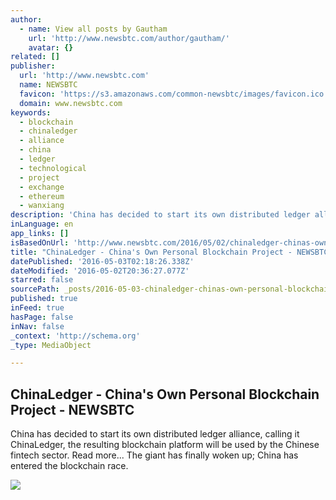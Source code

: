 ```yaml
---
author:
  - name: View all posts by Gautham
    url: 'http://www.newsbtc.com/author/gautham/'
    avatar: {}
related: []
publisher:
  url: 'http://www.newsbtc.com'
  name: NEWSBTC
  favicon: 'https://s3.amazonaws.com/common-newsbtc/images/favicon.ico'
  domain: www.newsbtc.com
keywords:
  - blockchain
  - chinaledger
  - alliance
  - china
  - ledger
  - technological
  - project
  - exchange
  - ethereum
  - wanxiang
description: 'China has decided to start its own distributed ledger alliance, calling it ChinaLedger, the resulting blockchain platform will be used by the Chinese fintech sector. Read more... The giant has finally woken up; China has entered the blockchain race.'
inLanguage: en
app_links: []
isBasedOnUrl: 'http://www.newsbtc.com/2016/05/02/chinaledger-chinas-own-personal-blockchain-project/'
title: "ChinaLedger - China's Own Personal Blockchain Project - NEWSBTC"
datePublished: '2016-05-03T02:18:26.338Z'
dateModified: '2016-05-02T20:36:27.077Z'
starred: false
sourcePath: _posts/2016-05-03-chinaledger-chinas-own-personal-blockchain-project-news.md
published: true
inFeed: true
hasPage: false
inNav: false
_context: 'http://schema.org'
_type: MediaObject

---
```

<article style=""><h1>ChinaLedger - China's Own Personal Blockchain Project - NEWSBTC</h1><p>China has decided to start its own distributed ledger alliance, calling it ChinaLedger, the resulting blockchain platform will be used by the Chinese fintech sector. Read more... The giant has finally woken up; China has entered the blockchain race.</p><img src="http://s3.amazonaws.com/main-newsbtc-images/2016/05/02203558/CLedger.jpg" /></article>
